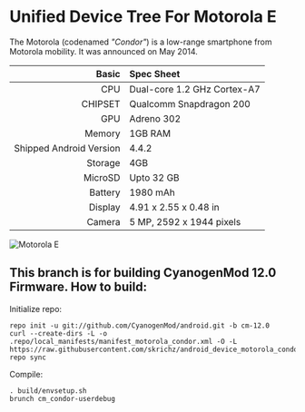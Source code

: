 Unified Device Tree For Motorola E
==================================

The Motorola (codenamed _"Condor"_) is a low-range smartphone from Motorola mobility.
It was announced on May 2014.

Basic   | Spec Sheet
-------:|:-------------------------
CPU     | Dual-core 1.2 GHz Cortex-A7
CHIPSET | Qualcomm Snapdragon 200
GPU     | Adreno 302
Memory  | 1GB RAM
Shipped Android Version | 4.4.2
Storage | 4GB
MicroSD | Upto 32 GB
Battery | 1980 mAh
Display | 4.91 x 2.55 x 0.48 in
Camera  | 5 MP, 2592 х 1944 pixels

![Motorola E](https://camo.githubusercontent.com/65db99a8598e2e96a3b1e88f76020559ac23618c/687474703a2f2f63646e322e67736d6172656e612e636f6d2f76762f6269677069632f6d6f746f726f6c612d6d6f746f2d652e6a7067 "Motorola E")

This branch is for building CyanogenMod 12.0 Firmware.
How to build:
-------------

Initialize repo:

    repo init -u git://github.com/CyanogenMod/android.git -b cm-12.0
    curl --create-dirs -L -o .repo/local_manifests/manifest_motorola_condor.xml -O -L https://raw.githubusercontent.com/skrichz/android_device_motorola_condor/manifests/manifest_motorola_condor.xml
    repo sync

Compile:

    . build/envsetup.sh
    brunch cm_condor-userdebug
